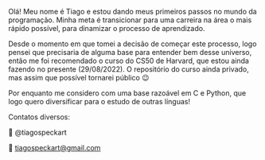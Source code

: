 Olá! Meu nome é Tiago e estou dando meus primeiros passos no mundo da programação. Minha meta é transicionar para uma carreira na área o mais rápido possível, para dinamizar o processo de aprendizado.

Desde o momento em que tomei a decisão de começar este processo, logo pensei que precisaria de alguma base para entender bem desse universo, então me foi recomendado o curso do CS50 de Harvard, que estou ainda fazendo no presente (29/08/2022). O repositório do curso ainda privado, mas assim que possível tornarei público 😉


Por enquanto me considero com uma base razoável em C e Python, que logo quero diversificar para o estudo de outras línguas!

Contatos diversos:

🐤 @tiagospeckart

📩 tiagospeckart@gmail.com

<!---
tiagospeckart/tiagospeckart is a ✨ special ✨ repository because its `README.md` (this file) appears on your GitHub profile.
You can click the Preview link to take a look at your changes.
--->
